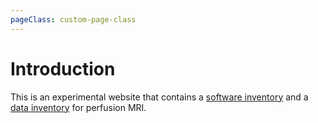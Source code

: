 ```yaml
---
pageClass: custom-page-class
---
```


# Introduction

This is an experimental website that contains a [software inventory](./packageinventory) and a [data inventory](./datainventory) for perfusion MRI. 
